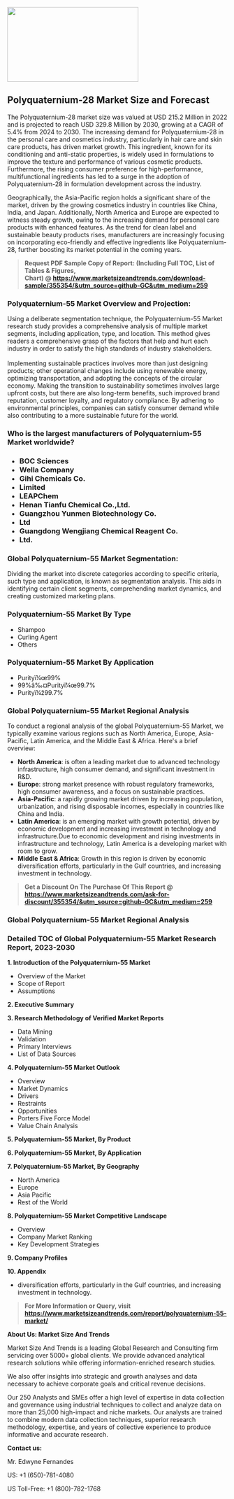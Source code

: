 <p><img class="alignnone size-medium wp-image-20088" src="https://ffe5etoiles.com/wp-content/uploads/2024/12/MST1-300x171.png" alt="" width="300" height="171" /></p><h2>Polyquaternium-28 Market Size and Forecast</h2><p>The Polyquaternium-28 market size was valued at USD 215.2 Million in 2022 and is projected to reach USD 329.8 Million by 2030, growing at a CAGR of 5.4% from 2024 to 2030. The increasing demand for Polyquaternium-28 in the personal care and cosmetics industry, particularly in hair care and skin care products, has driven market growth. This ingredient, known for its conditioning and anti-static properties, is widely used in formulations to improve the texture and performance of various cosmetic products. Furthermore, the rising consumer preference for high-performance, multifunctional ingredients has led to a surge in the adoption of Polyquaternium-28 in formulation development across the industry.</p><p>Geographically, the Asia-Pacific region holds a significant share of the market, driven by the growing cosmetics industry in countries like China, India, and Japan. Additionally, North America and Europe are expected to witness steady growth, owing to the increasing demand for personal care products with enhanced features. As the trend for clean label and sustainable beauty products rises, manufacturers are increasingly focusing on incorporating eco-friendly and effective ingredients like Polyquaternium-28, further boosting its market potential in the coming years.</p></p><blockquote id="" class=""><strong>Request PDF Sample Copy of Report: (Including Full TOC, List of Tables &amp; Figures, Chart)&nbsp;@&nbsp;<strong><a href="https://www.marketsizeandtrends.com/download-sample/355354/&utm_source=github-GC&utm_medium=259" target="_blank">https://www.marketsizeandtrends.com/download-sample/355354/&utm_source=github-GC&utm_medium=259</a></strong></strong></blockquote><h3 id="" class="">Polyquaternium-55 Market&nbsp;Overview and Projection:</h3><p id="" class="">Using a deliberate segmentation technique, the Polyquaternium-55 Market research study provides a comprehensive analysis of multiple market segments, including application, type, and location. This method gives readers a comprehensive grasp of the factors that help and hurt each industry in order to satisfy the high standards of industry stakeholders. <br /> <br />Implementing sustainable practices involves more than just designing products; other operational changes include using renewable energy, optimizing transportation, and adopting the concepts of the circular economy. Making the transition to sustainability sometimes involves large upfront costs, but there are also long-term benefits, such improved brand reputation, customer loyalty, and regulatory compliance. By adhering to environmental principles, companies can satisfy consumer demand while also contributing to a more sustainable future for the world.</p><h3 id="" class="">Who is the largest manufacturers of&nbsp;Polyquaternium-55 Market worldwide?</h3><h3 class=""><p><ul><li>BOC Sciences </li><li> Wella Company </li><li> Gihi Chemicals Co. </li><li> Limited </li><li> LEAPChem </li><li> Henan Tianfu Chemical Co.,Ltd. </li><li> Guangzhou Yunmen Biotechnology Co. </li><li> Ltd </li><li> Guangdong Wengjiang Chemical Reagent Co. </li><li> Ltd.</li></ul></p></h3><h3 id="" class="">Global&nbsp;Polyquaternium-55 Market Segmentation:</h3><p id="" class="">Dividing the market into discrete categories according to specific criteria, such type and application, is known as segmentation analysis. This aids in identifying certain client segments, comprehending market dynamics, and creating customized marketing plans.</p><h3 id="" class="">Polyquaternium-55 Market&nbsp;By Type</h3><p><p><ul><li>Shampoo</li><li> Curling Agent</li><li> Others</p></li></ul></p></p><h3 id="" class="">Polyquaternium-55 Market&nbsp;By Application</h3><p class=""><p><ul><li>Purityï¼œ99%</li><li> 99%â‰¤Purityï¼œ99.7%</li><li> Purityï¼ž99.7%</li></ul></p></p><h3 id="" class="">Global Polyquaternium-55 Market Regional Analysis</h3><p id="" class="">To conduct a regional analysis of the global Polyquaternium-55 Market, we typically examine various regions such as North America, Europe, Asia-Pacific, Latin America, and the Middle East &amp; Africa. Here's a brief overview:</p><ul><li><strong>North America</strong>: is often a leading market due to advanced technology infrastructure, high consumer demand, and significant investment in R&amp;D.</li><li><strong>Europe</strong>: strong market presence with robust regulatory frameworks, high consumer awareness, and a focus on sustainable practices.</li><li><strong>Asia-Pacific</strong>: a rapidly growing market driven by increasing population, urbanization, and rising disposable incomes, especially in countries like China and India.</li><li><strong>Latin America</strong>: is an emerging market with growth potential, driven by economic development and increasing investment in technology and infrastructure.Due to economic development and rising investments in infrastructure and technology, Latin America is a developing market with room to grow.</li><li><strong>Middle East &amp; Africa</strong>: Growth in this region is driven by economic diversification efforts, particularly in the Gulf countries, and increasing investment in technology.</li></ul><blockquote id="" class=""><strong>Get a Discount On The Purchase Of This Report @ <strong><a href="https://www.marketsizeandtrends.com/ask-for-discount/355354/&utm_source=github-GC&utm_medium=259" target="_blank">https://www.marketsizeandtrends.com/ask-for-discount/355354/&utm_source=github-GC&utm_medium=259</a></strong></strong></blockquote><h3 id="" class="">Global Polyquaternium-55 Market Regional Analysis</h3><h3 id="" class="">Detailed TOC of Global Polyquaternium-55 Market Research Report, 2023-2030</h3><p id="" class=""><strong>1. Introduction of the Polyquaternium-55 Market</strong></p><ul><li>Overview of the Market</li><li>Scope of Report</li><li>Assumptions</li></ul><p id="" class=""><strong>2. Executive Summary</strong></p><p id="" class=""><strong>3. Research Methodology of Verified Market Reports</strong></p><ul><li>Data Mining</li><li>Validation</li><li>Primary Interviews</li><li>List of Data Sources</li></ul><p id="" class=""><strong>4. Polyquaternium-55 Market Outlook</strong></p><ul><li>Overview</li><li>Market Dynamics</li><li>Drivers</li><li>Restraints</li><li>Opportunities</li><li>Porters Five Force Model</li><li>Value Chain Analysis</li></ul><p id="" class=""><strong>5. Polyquaternium-55 Market, By Product</strong></p><p id="" class=""><strong>6. Polyquaternium-55 Market, By Application</strong></p><p id="" class=""><strong>7. Polyquaternium-55 Market, By Geography</strong></p><ul><li>North America</li><li>Europe</li><li>Asia Pacific</li><li>Rest of the World</li></ul><p id="" class=""><strong>8. Polyquaternium-55 Market Competitive Landscape</strong></p><ul><li>Overview</li><li>Company Market Ranking</li><li>Key Development Strategies</li></ul><p id="" class=""><strong>9. Company Profiles</strong></p><p id="" class=""><strong>10. Appendix</strong></p><ul><li>diversification efforts, particularly in the Gulf countries, and increasing investment in technology.</li></ul><blockquote id="" class=""><strong>For More Information or Query, visit <strong><strong><a href="https://www.marketsizeandtrends.com/report/polyquaternium-55-market/" target="_blank">https://www.marketsizeandtrends.com/report/polyquaternium-55-market/</a></strong></strong></strong></blockquote><p id="" class=""><strong>About Us: Market Size And Trends</strong></p><p id="" class="">Market Size And Trends is a leading Global Research and Consulting firm servicing over 5000+ global clients. We provide advanced analytical research solutions while offering information-enriched research studies.</p><p id="" class="">We also offer insights into strategic and growth analyses and data necessary to achieve corporate goals and critical revenue decisions.</p><p id="" class="">Our 250 Analysts and SMEs offer a high level of expertise in data collection and governance using industrial techniques to collect and analyze data on more than 25,000 high-impact and niche markets. Our analysts are trained to combine modern data collection techniques, superior research methodology, expertise, and years of collective experience to produce informative and accurate research.</p><p id="" class=""><strong>Contact us:</strong></p><p id="" class="">Mr. Edwyne Fernandes</p><p id="" class="">US: +1 (650)-781-4080</p><p id="" class="">US Toll-Free: +1 (800)-782-1768</p>
